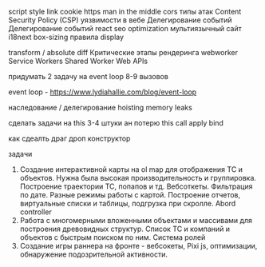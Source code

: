 script
style link
cookie
https
man in the middle
cors
типы атак
Content Security Policy (CSP)
уязвимости в вебе
Делегирование событий
Делегирование событий react
seo optimization мультиязычный сайт
i18next
box-sizing
правила 
display

transform / absolute diff
Критические этапы рендеринга
webworker
Service Workers
Shared Worker
Web APIs

придумать 2 задачу на event loop 8-9 вызовов

event loop - https://www.lydiahallie.com/blog/event-loop

наследование / делегирование
hoisting
memory leaks

сделать задачи на this 3-4 штуки ан потерю this call apply bind

как сдеалть драг дроп конструктор

задачи

1) Создание интерактивной карты на ol map для отображения ТС и объектов. Нужна была высокая производительность и группировка. Построение траектории ТС, попапов и тд. Вебсоткеты. Фильтрация по дате. Разные режимы работы с картой. Построение отчетов, виртуальные списки и таблицы, подгрузка при скролле. Abord controller
2) Работа с многомерными вложенными объектами и массивами для построения древовидных структур. Список ТС и компаний и объектов с быстрым поиском по ним. Система ролей
3) Создание игры раннера на фронте - вебсокеты, Pixi js, оптимизации, обнаружение подозрительной активности. 